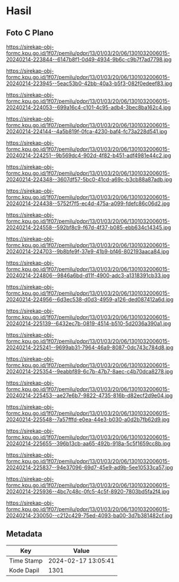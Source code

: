 # Hasil

## Foto C Plano

https://sirekap-obj-formc.kpu.go.id/1f07/pemilu/pdpr/13/01/03/20/06/1301032006015-20240214-223844--6147b8f1-0d49-4934-9b6c-c9b7f7ad7798.jpg

https://sirekap-obj-formc.kpu.go.id/1f07/pemilu/pdpr/13/01/03/20/06/1301032006015-20240214-223945--5eac53b0-42bb-40a3-b5f3-082f0edeef83.jpg

https://sirekap-obj-formc.kpu.go.id/1f07/pemilu/pdpr/13/01/03/20/06/1301032006015-20240214-224053--699a16c4-c101-4c95-adb4-3bec8ba162c4.jpg

https://sirekap-obj-formc.kpu.go.id/1f07/pemilu/pdpr/13/01/03/20/06/1301032006015-20240214-224144--4a5b819f-0fca-4230-baf4-fc73a228d541.jpg

https://sirekap-obj-formc.kpu.go.id/1f07/pemilu/pdpr/13/01/03/20/06/1301032006015-20240214-224251--9b569dc4-902d-4f82-b451-adf4981e44c2.jpg

https://sirekap-obj-formc.kpu.go.id/1f07/pemilu/pdpr/13/01/03/20/06/1301032006015-20240214-224348--3607df57-5bc0-41cd-a69c-b3cb88a87adb.jpg

https://sirekap-obj-formc.kpu.go.id/1f07/pemilu/pdpr/13/01/03/20/06/1301032006015-20240214-224438--5752f7f5-ec4d-475a-a099-fdefc86c06d2.jpg

https://sirekap-obj-formc.kpu.go.id/1f07/pemilu/pdpr/13/01/03/20/06/1301032006015-20240214-224558--592bf8c9-f67d-4f37-b085-ebb634c14345.jpg

https://sirekap-obj-formc.kpu.go.id/1f07/pemilu/pdpr/13/01/03/20/06/1301032006015-20240214-224703--9b8bfe9f-37e9-41b9-bf46-802193aaca84.jpg

https://sirekap-obj-formc.kpu.go.id/1f07/pemilu/pdpr/13/01/03/20/06/1301032006015-20240214-224806--9846a6bd-d11f-4900-adc3-a1318391cb33.jpg

https://sirekap-obj-formc.kpu.go.id/1f07/pemilu/pdpr/13/01/03/20/06/1301032006015-20240214-224956--6d3ec538-d0d3-4959-a126-ded087412a6d.jpg

https://sirekap-obj-formc.kpu.go.id/1f07/pemilu/pdpr/13/01/03/20/06/1301032006015-20240214-225139--6432ec7b-0819-4514-b510-5d2036a390a1.jpg

https://sirekap-obj-formc.kpu.go.id/1f07/pemilu/pdpr/13/01/03/20/06/1301032006015-20240214-225241--9699ab31-7964-46a9-8087-0dc743c784d8.jpg

https://sirekap-obj-formc.kpu.go.id/1f07/pemilu/pdpr/13/01/03/20/06/1301032006015-20240214-225354--9eabbf89-6c7b-47b7-8aec-c4b70dca8278.jpg

https://sirekap-obj-formc.kpu.go.id/1f07/pemilu/pdpr/13/01/03/20/06/1301032006015-20240214-225453--ae27e6b7-9822-4735-816b-d82ecf2d9e04.jpg

https://sirekap-obj-formc.kpu.go.id/1f07/pemilu/pdpr/13/01/03/20/06/1301032006015-20240214-225548--7a57fffd-e0ea-44e3-b030-a0d2b7fb62d9.jpg

https://sirekap-obj-formc.kpu.go.id/1f07/pemilu/pdpr/13/01/03/20/06/1301032006015-20240214-225655--396b13cb-aa65-492b-918a-5c5f1659cc8b.jpg

https://sirekap-obj-formc.kpu.go.id/1f07/pemilu/pdpr/13/01/03/20/06/1301032006015-20240214-225837--94e37096-69d7-45e9-ad9b-5ee10533ca57.jpg

https://sirekap-obj-formc.kpu.go.id/1f07/pemilu/pdpr/13/01/03/20/06/1301032006015-20240214-225936--4bc7c48c-0fc5-4c5f-8920-7803bd5fa2f4.jpg

https://sirekap-obj-formc.kpu.go.id/1f07/pemilu/pdpr/13/01/03/20/06/1301032006015-20240214-230050--c212c429-75ed-4093-ba00-3d7b381482cf.jpg


## Metadata

| Key        | Value               |
| ---------- | ------------------- |
| Time Stamp | 2024-02-17 13:05:41 |
| Kode Dapil | 1301                |



